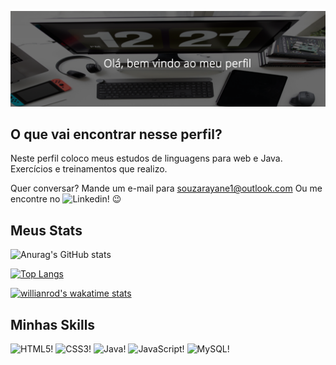 ![Bem vindo(a) ao meu repositório!](https://github.com/souzarayane/souzarayane/blob/main/Banner.png)

## O que vai encontrar nesse perfil?

Neste perfil coloco meus estudos de linguagens para web e Java. Exercícios e treinamentos que realizo. 

Quer conversar? Mande um e-mail para <a href="mailto:souzarayane1@outlook.com">souzarayane1@outlook.com</a> 
Ou me encontre no ![Linkedin!](https://img.shields.io/badge/LinkedIn-0077B5?style=for-the-badge&logo=linkedin&logoColor=white) :wink:

## Meus Stats

   ![Anurag's GitHub stats](https://github-readme-stats.vercel.app/api?username=souzarayane&show_icons=true)

  [![Top Langs](https://github-readme-stats.vercel.app/api/top-langs/?username=souzarayane&langs_count=8)](https://github.com/anuraghazra/github-readme-stats)

  [![willianrod's wakatime stats](https://github-readme-stats.vercel.app/api/wakatime?username=souzarayane)](https://github.com/anuraghazra/github-readme-stats)


## Minhas Skills

![HTML5!](https://img.shields.io/badge/HTML5-E34F26?style=for-the-badge&logo=html5&logoColor=white)
![CSS3!](https://img.shields.io/badge/CSS3-1572B6?style=for-the-badge&logo=css3&logoColor=white)
![Java!](https://img.shields.io/badge/Java-ED8B00?style=for-the-badge&logo=java&logoColor=white)
![JavaScript!](https://img.shields.io/badge/JavaScript-F7DF1E?style=for-the-badge&logo=javascript&logoColor=black)
![MySQL!](https://img.shields.io/badge/MySQL-00000F?style=for-the-badge&logo=mysql&logoColor=white)

